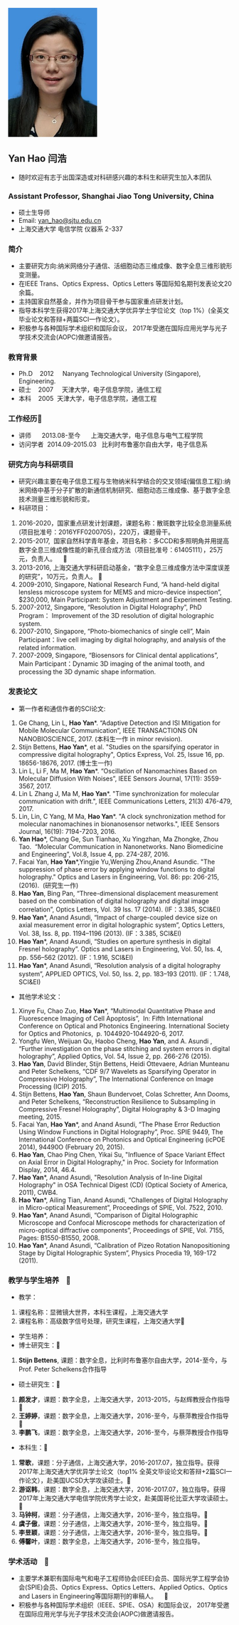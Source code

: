 ![GitHub Logo](/闫浩照片小.jpg)
## Yan Hao 闫浩
- 随时欢迎有志于出国深造或对科研感兴趣的本科生和研究生加入本团队

### Assistant Professor, Shanghai Jiao Tong University, China
- 硕士生导师
- Email: yan_hao@sjtu.edu.cn
- 上海交通大学 电信学院 仪器系 2-337

### 简介
- 主要研究方向:纳米网络分子通信、活细胞动态三维成像、数字全息三维形貌形变测量。
- 在IEEE Trans、Optics Express、Optics Letters 等国际知名期刊发表论文20余篇。
- 主持国家自然基金，并作为项目骨干参与国家重点研发计划。
- 指导本科学生获得2017年上海交通大学优异学士学位论文（top 1%）(全英文毕业论文和答辩+两篇SCI一作论文）。
- 积极参与各种国际学术组织和国际会议， 2017年受邀在国际应用光学与光子学技术交流会(AOPC)做邀请报告。

### 教育背景
- Ph.D    2012     Nanyang Technological University (Singapore), Engineering.
- 硕士    2007     天津大学，电子信息学院，通信工程
- 本科    2005     天津大学，电子信息学院，通信工程

### 工作经历  
- 讲师      2013.08-至今      上海交通大学，电子信息与电气工程学院
- 访问学者  2014.09-2015.03   比利时布鲁塞尔自由大学，电子信息系

### 研究方向与科研项目
- 研究兴趣主要在电子信息工程与生物纳米科学结合的交叉领域(偏信息工程):纳米网络中基于分子扩散的新通信机制研究、细胞动态三维成像、基于数字全息技术测量三维形貌和形变。
- 科研项目：
1. 2016-2020，国家重点研发计划课题，课题名称：散斑数字比较全息测量系统(项目批准号：2016YFF0200705)，220万，课题骨干。 
2. 2015-2017,  国家自然科学青年基金，项目名称：多CCD和多照明角并用提高数字全息三维成像性能的新孔径合成方法（项目批准号：61405111），25万元，负责人。     
3. 2013-2016, 上海交通大学科研启动基金，“数字全息三维成像方法中深度误差的研究”，10万元，负责人。  
4. 2009-2010, Singapore, National Research Fund, “A hand-held digital lensless microscope system for MEMS and micro-device inspection”, $230,000, Main Participant: System Adjustment and Experiment Testing.
5. 2007-2012, Singapore, “Resolution in Digital Holography”, PhD Program： Improvement of the 3D resolution of digital holographic system.
6. 2007-2010, Singapore, “Photo-biomechanics of single cell”, Main Participant：live cell imaging by digital holography, and analysis of the related information.
7. 2007-2009, Singapore, “Biosensors for Clinical dental applications”, Main Participant：Dynamic 3D imaging of the animal tooth, and processing the 3D dynamic shape information.

### 发表论文
- 第一作者和通信作者的SCI论文:
1. Ge Chang, Lin L, **Hao Yan***. “Adaptive Detection and ISI Mitigation for Mobile Molecular Communication”, IEEE TRANSACTIONS ON NANOBIOSCIENCE, 2017. (本科生一作 in minor revision). 
2. Stijn Bettens, **Hao Yan***, et al. "Studies on the sparsifying operator in compressive digital holography", Optics Express, Vol. 25, Issue 16, pp. 18656-18676, 2017. (博士生一作)
3. Lin L, Li F, Ma M, **Hao Yan***. “Oscillation of Nanomachines Based on Molecular Diffusion With Noises”, IEEE Sensors Journal, 17(11): 3559-3567, 2017.
4. Lin L Zhang J, Ma M, **Hao Yan***. "Time synchronization for molecular communication with drift.", IEEE Communications Letters, 21(3) 476-479, 2017.
5. Lin, Lin, C Yang, M Ma, **Hao Yan***. "A clock synchronization method for molecular nanomachines in bionanosensor networks.", IEEE Sensors Journal, 16(19): 7194-7203, 2016.
6. **Yan Hao***, Chang Ge, Sun Tianhao, Xu Yingzhan, Ma Zhongke, Zhou Tao.  “Molecular Communication in Nanonetworks. Nano Biomedicine and Engineering”, Vol.8, Issue 4, pp. 274-287, 2016.
7. Facai Yan, **Hao Yan***,Yingjie Yu,Wenjing Zhou,Anand Asundic. "The suppression of phase error by applying window functions to digital holography." Optics and Lasers in Engineering, Vol. 86: pp: 206-215, (2016).  (研究生一作)
8. **Hao Yan**, Bing Pan, “Three-dimensional displacement measurement based on the combination of digital holography and digital image correlation”, Optics Letters, Vol. 39 Iss. 17 (2014). (IF：3.385, SCI&EI)
9. **Hao Yan***, Anand Asundi, “Impact of charge-coupled device size on axial measurement error in digital holographic system”, Optics Letters, Vol. 38, Iss. 8, pp. 1194–1196 (2013). (IF：3.385, SCI&EI)
10. **Hao Yan***, Anand Asundi, “Studies on aperture synthesis in digital Fresnel holography”. Optics and Lasers in Engineering, Vol. 50, Iss. 4, pp. 556–562 (2012). (IF：1.916, SCI&EI)
11. **Hao Yan***, Anand Asundi, “Resolution analysis of a digital holography system”, APPLIED OPTICS, Vol. 50, Iss. 2, pp. 183–193 (2011). (IF：1.748, SCI&EI)

- 其他学术论文：
1. Xinye Fu, Chao Zuo, **Hao Yan***, “Multimodal Quantitative Phase and Fluorescence Imaging of Cell Apoptosis”,  In: Fifth International Conference on Optical and Photonics Engineering. International Society for Optics and Photonics,  p. 1044920-1044920-6, 2017.
2. Yongfu Wen, Weijuan Qu, Haobo Cheng, **Hao Yan**, and A. Asundi , “Further investigation on the phase stitching and system errors in digital holography”, Applied Optics, Vol. 54, Issue 2, pp. 266-276 (2015). 
3. **Hao Yan**, David Blinder, Stijn Bettens, Heidi Ottevaere, Adrian Munteanu and Peter Schelkens, “CDF 9/7 Wavelets as Sparsifying Operator in Compressive Holography”, The International Conference on Image Processing (ICIP) 2015.
4. Stijn Bettens, **Hao Yan**, Shaun Bundervoet, Colas Schretter, Ann Dooms, and Peter Schelkens, “Reconstruction Resilience to Subsampling in Compressive Fresnel Holography”, Digital Holography & 3-D Imaging meeting, 2015.
5. Facai Yan, **Hao Yan***, and Anand Asundi, “The Phase Error Reduction Using Window Functions in Digital Holography”, Proc. SPIE 9449, The International Conference on Photonics and Optical Engineering (icPOE 2014), 94490O (February 20, 2015).
6. **Hao Yan**, Chao Ping Chen, Yikai Su, "Influence of Space Variant Effect on Axial Error in Digital Holography," in Proc. Society for Information Display, 2014, 46.4.
7. **Hao Yan***, Anand Asundi, "Resolution Analysis of In-line Digital Holography" in OSA Technical Digest (CD) (Optical Society of America, 2011), CWB4.
8. **Hao Yan***, Ailing Tian, Anand Asundi, “Challenges of Digital Holography in Micro-optical Measurement”, Proceedings of SPIE, Vol. 7522, 2010.
9. **Hao Yan***, Anand Asundi, “Comparison of Digital Holographic Microscope and Confocal Microscope methods for characterization of micro-optical diffractive components”, Proceedings of SPIE, Vol. 7155, Pages: B1550-B1550, 2008.
10. **Hao Yan***, Anand Asundi, “Calibration of Pizeo Rotation Nanopositioning Stage by Digital Holographic System”, Physics Procedia 19, 169-172 (2011).

### 教学与学生培养     
- 教学：  
1. 课程名称：显微镜大世界，本科生课程，上海交通大学
2. 课程名称：高级数字信号处理，研究生课程，上海交通大学 

- 学生培养：
- 博士研究生： 
1. **Stijn Bettens**, 课题：数字全息，比利时布鲁塞尔自由大学，2014-至今，与Prof. Peter Schelkens合作指导
- 硕士研究生： 
1. **颜发才**，课题：数字全息，上海交通大学，2013-2015，与赵辉教授合作指导  
2. **王婷婷**，课题：数字全息，上海交通大学，2016-至今，与蔡萍教授合作指导  
3. **李鹏飞**，课题：数字全息，上海交通大学，2016-至今，与蔡萍教授合作指导
- 本科生：  
1. **常歌**，课题：分子通信，上海交通大学，2016-2017.07，独立指导。获得2017年上海交通大学优异学士论文（top1% 全英文毕设论文和答辩+2篇SCI一作论文），赴美国UCSD大学攻读硕士。  
2. **游讴韩**，课题：数字全息，上海交通大学，2016-2017.07，独立指导。获得2017年上海交通大学电信学院优秀学士论文，赴美国哥伦比亚大学攻读硕士。  
3. **马钟柯**，课题：分子通信，上海交通大学，2016-至今，独立指导。  
4. **虞子傲**，课题：分子通信，上海交通大学，2016-至今，独立指导。  
5. **李昱颖**，课题：分子通信，上海交通大学，2016-至今，独立指导。  
6. **傅馨叶**，课题：数字全息，上海交通大学，2016-至今，独立指导。

### 学术活动     
- 主要学术兼职有国际电气和电子工程师协会(IEEE)会员、国际光学工程学会协会(SPIE)会员、Optics Express、Optics Letters、Applied Optics、Optics and Lasers in Engineering等国际期刊的审稿人。     
- 积极参与各种国际学术组织（IEEE、SPIE、OSA）和国际会议， 2017年受邀在国际应用光学与光子学技术交流会(AOPC)做邀请报告。

